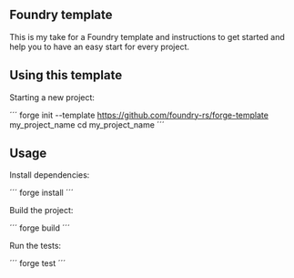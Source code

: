 ## Foundry template

This is my take for a Foundry template and instructions to get started and help you to have an easy start for every project.

## Using this template

Starting a new project:

´´´
forge init --template https://github.com/foundry-rs/forge-template my_project_name
cd my_project_name
´´´

## Usage

Install dependencies:

´´´
forge install
´´´

Build the project:

´´´
forge build
´´´

Run the tests:

´´´
forge test
´´´
